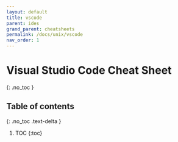 ```yaml
---
layout: default
title: vscode
parent: ides
grand_parent: cheatsheets
permalink: /docs/unix/vscode
nav_order: 1
---
```


# Visual Studio Code Cheat Sheet
{: .no_toc }

## Table of contents
{: .no_toc .text-delta }

1. TOC
{:toc}
